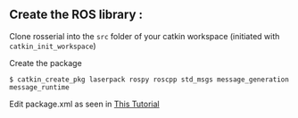Create the ROS library : 
-----------------------

Clone rosserial into the `src` folder of your catkin workspace (initiated with `catkin_init_workspace`)

Create the package 

```
$ catkin_create_pkg laserpack rospy roscpp std_msgs message_generation message_runtime
```

Edit package.xml as seen in [This Tutorial](http://wiki.ros.org/ROS/Tutorials/CreatingMsgAndSrv#Creating_a_msg)



